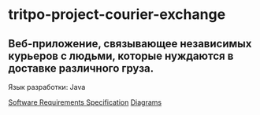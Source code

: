 # tritpo-project-courier-exchange

## Веб-приложение, связывающее независимых курьеров с людьми, которые нуждаются в доставке различного груза. 

Язык разработки: Java

[Software Requirements Specification](https://github.com/VRublevski/tritpo-project-courier-exchange/blob/master/Documents/SRS.md) 
[Diagrams](https://github.com/VRublevski/tritpo-project-courier-exchange/blob/master/Documents/Diagrams.md)
